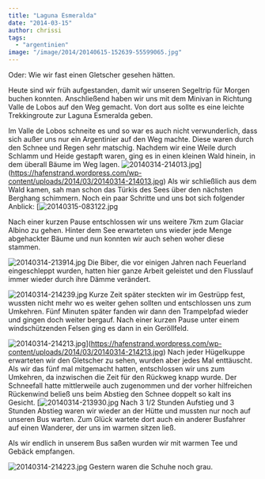 ```yaml
---
title: "Laguna Esmeralda"
date: "2014-03-15"
author: chrissi
tags: 
  - "argentinien"
image: "/image/2014/20140615-152639-55599065.jpg"
---
```


Oder: Wie wir fast einen Gletscher gesehen hätten.

Heute sind wir früh aufgestanden, damit wir unseren Segeltrip für Morgen buchen konnten. Anschließend haben wir uns mit dem Minivan in Richtung Valle de Lobos auf den Weg gemacht. Von dort aus sollte es eine leichte Trekkingroute zur Laguna Esmeralda geben.

Im Valle de Lobos schneite es und so war es auch nicht verwunderlich, dass sich außer uns nur ein Argentinier auf den Weg machte. Diese waren durch den Schnee und Regen sehr matschig. Nachdem wir eine Weile durch Schlamm und Heide gestapft waren, ging es in einen kleinen Wald hinein, in dem überall Bäume im Weg lagen. ![20140314-214013.jpg](/images/2014/20140314-214013.jpg)](https://hafenstrand.wordpress.com/wp-content/uploads/2014/03/20140314-214013.jpg) Als wir schließlich aus dem Wald kamen, sah man schon das Türkis des Sees über den nächsten Berghang schimmern. Noch ein paar Schritte und uns bot sich folgender Anblick: [![20140315-083122.jpg](/images/2014/20140315-083122.jpg)

Nach einer kurzen Pause entschlossen wir uns weitere 7km zum Glaciar Albino zu gehen. Hinter dem See erwarteten uns wieder jede Menge abgehackter Bäume und nun konnten wir auch sehen woher diese stammen.

![20140314-213914.jpg](/images/2014/20140314-213914.jpg) Die Biber, die vor einigen Jahren nach Feuerland eingeschleppt wurden, hatten hier ganze Arbeit geleistet und den Flusslauf immer wieder durch ihre Dämme verändert.

![20140314-214239.jpg](/images/2014/20140314-214239.jpg) Kurze Zeit später steckten wir im Gestrüpp fest, wussten nicht mehr wo es weiter gehen sollten und entschlossen uns zum Umkehren. Fünf Minuten später fanden wir dann den Trampelpfad wieder und gingen doch weiter bergauf. Nach einer kurzen Pause unter einem windschützenden Felsen ging es dann in ein Geröllfeld.

![20140314-214213.jpg](/images/2014/20140314-214213.jpg)](https://hafenstrand.wordpress.com/wp-content/uploads/2014/03/20140314-214213.jpg) Nach jeder Hügelkuppe erwarteten wir den Gletscher zu sehen, wurden aber jedes Mal enttäuscht. Als wir das fünf mal mitgemacht hatten, entschlossen wir uns zum Umkehren, da inzwischen die Zeit für den Rückweg knapp wurde. Der Schneefall hatte mittlerweile auch zugenommen und der vorher hilfreichen Rückenwind beließ uns beim Abstieg den Schnee doppelt so kalt ins Gesicht. [![20140314-213930.jpg](/images/2014/20140314-213930.jpg) Nach 3 1/2 Stunden Aufstieg und 3 Stunden Abstieg waren wir wieder an der Hütte und mussten nur noch auf unseren Bus warten. Zum Glück wartete dort auch ein anderer Busfahrer auf einen Wanderer, der uns im warmen sitzen ließ.

Als wir endlich in unserem Bus saßen wurden wir mit warmen Tee und Gebäck empfangen.

![20140314-214223.jpg](/images/2014/20140314-214223.jpg) Gestern waren die Schuhe noch grau.
